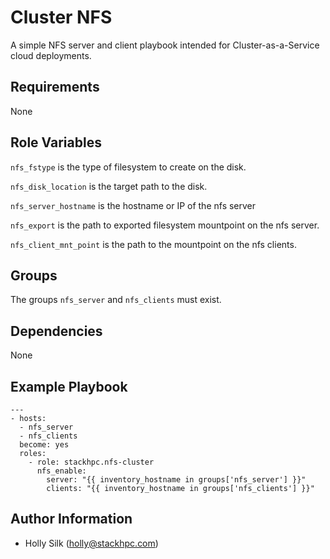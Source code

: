 Cluster NFS
===============

A simple NFS server and client playbook intended for Cluster-as-a-Service cloud
deployments.

Requirements
------------

None

Role Variables
--------------

`nfs_fstype` is the type of filesystem to create on the disk.

`nfs_disk_location` is the target path to the disk.

`nfs_server_hostname` is the hostname or IP of the nfs server 

`nfs_export` is the path to exported filesystem mountpoint on the nfs server.

`nfs_client_mnt_point` is the path to the mountpoint on the nfs clients.

Groups
------

The groups `nfs_server` and `nfs_clients` must exist.

Dependencies
------------

None

Example Playbook
----------------

    ---
    - hosts:
      - nfs_server
      - nfs_clients
      become: yes
      roles:
        - role: stackhpc.nfs-cluster
          nfs_enable:
            server: "{{ inventory_hostname in groups['nfs_server'] }}"
            clients: "{{ inventory_hostname in groups['nfs_clients'] }}"

Author Information
------------------

- Holly Silk (<holly@stackhpc.com>)
